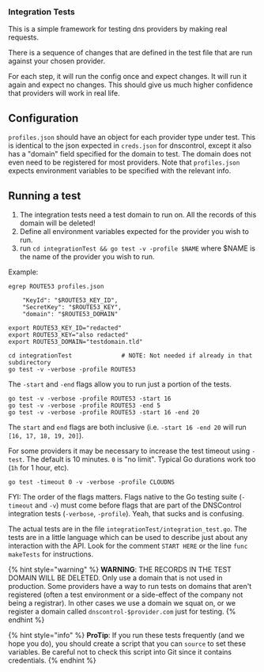 ### Integration Tests

This is a simple framework for testing dns providers by making real requests.

There is a sequence of changes that are defined in the test file that are run against your chosen provider.

For each step, it will run the config once and expect changes. It will run it again and expect no changes. This should give us much higher confidence that providers will work in real life.

## Configuration

`profiles.json` should have an object for each provider type under test. This is identical to the json expected in `creds.json` for dnscontrol, except it also has a "domain" field specified for the domain to test. The domain does not even need to be registered for most providers. Note that `profiles.json` expects environment variables to be specified with the relevant info.

## Running a test

1. The integration tests need a test domain to run on. All the records of this domain will be deleted!
2. Define all environment variables expected for the provider you wish to run.
3. run `cd integrationTest && go test -v -profile $NAME` where $NAME is the name of the provider you wish to run.

Example:

```shell
egrep ROUTE53 profiles.json
```

```text
    "KeyId": "$ROUTE53_KEY_ID",
    "SecretKey": "$ROUTE53_KEY",
    "domain": "$ROUTE53_DOMAIN"
```

```shell
export ROUTE53_KEY_ID="redacted"
export ROUTE53_KEY="also redacted"
export ROUTE53_DOMAIN="testdomain.tld"
```

```shell
cd integrationTest              # NOTE: Not needed if already in that subdirectory
go test -v -verbose -profile ROUTE53
```

The `-start` and `-end` flags allow you to run just a portion of the tests.

```shell
go test -v -verbose -profile ROUTE53 -start 16
go test -v -verbose -profile ROUTE53 -end 5
go test -v -verbose -profile ROUTE53 -start 16 -end 20
```

The `start` and `end` flags are both inclusive (i.e. `-start 16 -end 20` will run `[16, 17, 18, 19, 20]`).

For some providers it may be necessary to increase the test timeout using `-test`. The default is 10 minutes.  `0` is "no limit".  Typical Go durations work too (`1h` for 1 hour, etc).

```shell
go test -timeout 0 -v -verbose -profile CLOUDNS
```

FYI: The order of the flags matters.  Flags native to the Go testing suite (`-timeout` and `-v`) must come before flags that are part of the DNSControl integration tests (`-verbose`, `-profile`). Yeah, that sucks and is confusing.

The actual tests are in the file `integrationTest/integration_test.go`.  The
tests are in a little language which can be used to describe just about any
interaction with the API.  Look for the comment `START HERE` or the line
`func makeTests` for instructions.


{% hint style="warning" %}
**WARNING**: THE RECORDS IN THE TEST DOMAIN WILL BE DELETED.  Only use
a domain that is not used in production. Some providers have a way
to run tests on domains that aren't registered (often a test
environment or a side-effect of the company not being a registrar).
In other cases we use a domain we squat on, or we register a domain
called `dnscontrol-$provider.com` just for testing.
{% endhint %}

{% hint style="info" %}
**ProTip**: If you run these tests frequently (and we hope you do), you
should create a script that you can `source` to set these
variables. Be careful not to check this script into Git since it
contains credentials.
{% endhint %}

